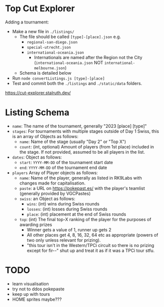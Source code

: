 # Top Cut Explorer

Adding a tournament:
- Make a new file in `./listings/`
  - The file should be called `[type]-[place].json` e.g.
    - `regional-san-diego.json`
    - `special-utrecht.json`
    - `international-oceania.json`
        - Internationals are named after the Region not the City (`international-oceania.json` NOT `international-melbourne.json`)
  - Schema is detailed below
- Run `node convertListings.js [type]-[place]`
- Test and commit both the `./listings` and `./static/data` folders.

https://cut-explorer.stalruth.dev/

# Listing Schema

- `name`: The name of the tournament, generally "2023 \[place] \[type]"
- `stages`: For tournaments with multiple stages outside of Day 1 Swiss, this is an array of Objects as follows:
    - `name`: Name of the stage (usually "Day 2" or "Top X")
    - `count`: (int, optional) Amount of players (from 1st place) included in the stage. If not provided, assumed to be all players in the list.
- `dates`: Object as follows:
    - `start`: `YYYY-MM-DD` of the tournament start date
    - `end`: `YYYY-MM-DD` of the tournament end date
- `players` Array of Player objects as follows:
    - `name`: Name of the player, generally as listed in RK9Labs with changes made for capitalisation.
    - `paste`: a URL on https://pokepast.es/ with the player's teamlist (generally provided by VGCPastes)
    - `swiss`: an Object as follows:
        - `wins`: (int) wins during Swiss rounds
        - `losses`: (int) losses during Swiss rounds
        - `place`: (int) placement at the end of Swiss rounds
    - `top`: (int) The final top-X ranking of the player for the purposes of awarding prizes
        - Winner gets a value of 1, runner up gets 2
        - All other places get 4, 8, 16, 32, 64 etc as appropriate (powers of two only unless relevant for prizing).
        - "this tour isn't in the Western/TPCi circuit so there is no prizing except for fir--" shut up and treat it as if it was a TPCi tour stfu.

# TODO

- learn visualisation
- try not to ddos pokepaste
- keep up with tours
- HOME sprites maybe???

